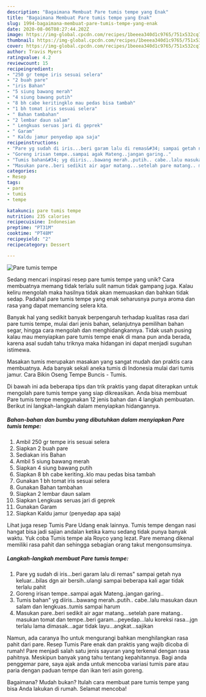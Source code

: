 ```yaml
---
description: "Bagaimana Membuat Pare tumis tempe yang Enak"
title: "Bagaimana Membuat Pare tumis tempe yang Enak"
slug: 1994-bagaimana-membuat-pare-tumis-tempe-yang-enak
date: 2020-08-06T08:27:44.202Z
image: https://img-global.cpcdn.com/recipes/1beeea340d1c9765/751x532cq70/pare-tumis-tempe-foto-resep-utama.jpg
thumbnail: https://img-global.cpcdn.com/recipes/1beeea340d1c9765/751x532cq70/pare-tumis-tempe-foto-resep-utama.jpg
cover: https://img-global.cpcdn.com/recipes/1beeea340d1c9765/751x532cq70/pare-tumis-tempe-foto-resep-utama.jpg
author: Travis Myers
ratingvalue: 4.2
reviewcount: 15
recipeingredient:
- "250 gr tempe iris sesuai selera"
- "2 buah pare"
- "iris Bahan"
- "5 siung bawang merah"
- "4 siung bawang putih"
- "8 bh cabe keritingklo mau pedas bisa tambah"
- "1 bh tomat iris sesuai selera"
- " Bahan tambahan"
- "2 lembar daun salam"
- " Lengkuas seruas jari di geprek"
- " Garam"
- " Kaldu jamur penyedap apa saja"
recipeinstructions:
- "Pare yg sudah di iris...beri garam lalu di remas&#34; sampai getah nya keluar...bilas dgn air bersih..ulangi sampai beberapa kali agar tidak terlalu pahit"
- "Goreng irisan tempe..sampai agak Mateng..jangan garing.."
- "Tumis bahan&#34; yg diiris...bawang merah..putih.. cabe..lalu masukan daun salam dan lengkuas..tumis sampai harum"
- "Masukan pare..beri sedikit air agar matang...setelah pare matang.. masukan tomat dan tempe..beri garam...peyedap...lalu koreksi rasa...jgn terlalu lama dimasak...agar tidak layu...angkat...sajikan"
categories:
- Resep
tags:
- pare
- tumis
- tempe

katakunci: pare tumis tempe 
nutrition: 235 calories
recipecuisine: Indonesian
preptime: "PT31M"
cooktime: "PT48M"
recipeyield: "2"
recipecategory: Dessert

---
```



![Pare tumis tempe](https://img-global.cpcdn.com/recipes/1beeea340d1c9765/751x532cq70/pare-tumis-tempe-foto-resep-utama.jpg)

Sedang mencari inspirasi resep pare tumis tempe yang unik? Cara membuatnya memang tidak terlalu sulit namun tidak gampang juga. Kalau keliru mengolah maka hasilnya tidak akan memuaskan dan bahkan tidak sedap. Padahal pare tumis tempe yang enak seharusnya punya aroma dan rasa yang dapat memancing selera kita.

Banyak hal yang sedikit banyak berpengaruh terhadap kualitas rasa dari pare tumis tempe, mulai dari jenis bahan, selanjutnya pemilihan bahan segar, hingga cara mengolah dan menghidangkannya. Tidak usah pusing kalau mau menyiapkan pare tumis tempe enak di mana pun anda berada, karena asal sudah tahu triknya maka hidangan ini dapat menjadi suguhan istimewa.

Masakan tumis merupakan masakan yang sangat mudah dan praktis cara membuatnya. Ada banyak sekali aneka tumis di Indonesia mulai dari tumis jamur. Cara Bikin Oseng Tempe Buncis - Tumis.


Di bawah ini ada beberapa tips dan trik praktis yang dapat diterapkan untuk mengolah pare tumis tempe yang siap dikreasikan. Anda bisa membuat Pare tumis tempe menggunakan 12 jenis bahan dan 4 langkah pembuatan. Berikut ini langkah-langkah dalam menyiapkan hidangannya.

<!--inarticleads1-->

##### Bahan-bahan dan bumbu yang dibutuhkan dalam menyiapkan Pare tumis tempe:

1. Ambil 250 gr tempe iris sesuai selera
1. Siapkan 2 buah pare
1. Sediakan iris Bahan
1. Ambil 5 siung bawang merah
1. Siapkan 4 siung bawang putih
1. Siapkan 8 bh cabe keriting..klo mau pedas bisa tambah
1. Gunakan 1 bh tomat iris sesuai selera
1. Gunakan  Bahan tambahan
1. Siapkan 2 lembar daun salam
1. Siapkan  Lengkuas seruas jari di geprek
1. Gunakan  Garam
1. Siapkan  Kaldu jamur (penyedap apa saja)


Lihat juga resep Tumis Pare Udang enak lainnya. Tumis tempe dengan nasi hangat bisa jadi sajian andalan ketika kamu sedang tidak punya banyak waktu. Yuk coba Tumis tempe ala Royco yang lezat. Pare memang dikenal memiliki rasa pahit dan sehingga sebagian orang takut mengonsumsinya. 

<!--inarticleads2-->

##### Langkah-langkah membuat Pare tumis tempe:

1. Pare yg sudah di iris...beri garam lalu di remas&#34; sampai getah nya keluar...bilas dgn air bersih..ulangi sampai beberapa kali agar tidak terlalu pahit
1. Goreng irisan tempe..sampai agak Mateng..jangan garing..
1. Tumis bahan&#34; yg diiris...bawang merah..putih.. cabe..lalu masukan daun salam dan lengkuas..tumis sampai harum
1. Masukan pare..beri sedikit air agar matang...setelah pare matang.. masukan tomat dan tempe..beri garam...peyedap...lalu koreksi rasa...jgn terlalu lama dimasak...agar tidak layu...angkat...sajikan


Namun, ada caranya lho untuk mengurangi bahkan menghilangkan rasa pahit dari pare. Resep Tumis Pare enak dan praktis yang wajib dicoba di rumah! Pare menjadi salah satu jenis sayuran yang terkenal dengan rasa pahitnya. Meskipun banyak yang tahu tentang kepahitannya. Bagi anda penggemar pare, saya ajak anda untuk mencoba variasi tumis pare atau paria dengan paduan tempe dan ikan teri asin goreng. 

Bagaimana? Mudah bukan? Itulah cara membuat pare tumis tempe yang bisa Anda lakukan di rumah. Selamat mencoba!
